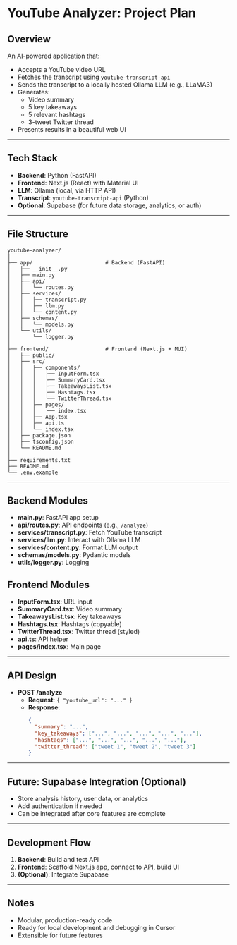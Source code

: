 # YouTube Analyzer: Project Plan

## Overview
An AI-powered application that:
- Accepts a YouTube video URL
- Fetches the transcript using `youtube-transcript-api`
- Sends the transcript to a locally hosted Ollama LLM (e.g., LLaMA3)
- Generates:
  - Video summary
  - 5 key takeaways
  - 5 relevant hashtags
  - 3-tweet Twitter thread
- Presents results in a beautiful web UI

---

## Tech Stack
- **Backend**: Python (FastAPI)
- **Frontend**: Next.js (React) with Material UI
- **LLM**: Ollama (local, via HTTP API)
- **Transcript**: `youtube-transcript-api` (Python)
- **Optional**: Supabase (for future data storage, analytics, or auth)

---

## File Structure

```
youtube-analyzer/
│
├── app/                       # Backend (FastAPI)
│   ├── __init__.py
│   ├── main.py
│   ├── api/
│   │   └── routes.py
│   ├── services/
│   │   ├── transcript.py
│   │   ├── llm.py
│   │   └── content.py
│   ├── schemas/
│   │   └── models.py
│   └── utils/
│       └── logger.py
│
├── frontend/                  # Frontend (Next.js + MUI)
│   ├── public/
│   ├── src/
│   │   ├── components/
│   │   │   ├── InputForm.tsx
│   │   │   ├── SummaryCard.tsx
│   │   │   ├── TakeawaysList.tsx
│   │   │   ├── Hashtags.tsx
│   │   │   └── TwitterThread.tsx
│   │   ├── pages/
│   │   │   └── index.tsx
│   │   ├── App.tsx
│   │   ├── api.ts
│   │   └── index.tsx
│   ├── package.json
│   ├── tsconfig.json
│   └── README.md
│
├── requirements.txt
├── README.md
└── .env.example
```

---

## Backend Modules
- **main.py**: FastAPI app setup
- **api/routes.py**: API endpoints (e.g., `/analyze`)
- **services/transcript.py**: Fetch YouTube transcript
- **services/llm.py**: Interact with Ollama LLM
- **services/content.py**: Format LLM output
- **schemas/models.py**: Pydantic models
- **utils/logger.py**: Logging

## Frontend Modules
- **InputForm.tsx**: URL input
- **SummaryCard.tsx**: Video summary
- **TakeawaysList.tsx**: Key takeaways
- **Hashtags.tsx**: Hashtags (copyable)
- **TwitterThread.tsx**: Twitter thread (styled)
- **api.ts**: API helper
- **pages/index.tsx**: Main page

---

## API Design
- **POST /analyze**
  - **Request**: `{ "youtube_url": "..." }`
  - **Response**:
    ```json
    {
      "summary": "...",
      "key_takeaways": ["...", "...", "...", "...", "..."],
      "hashtags": ["...", "...", "...", "...", "..."],
      "twitter_thread": ["tweet 1", "tweet 2", "tweet 3"]
    }
    ```

---

## Future: Supabase Integration (Optional)
- Store analysis history, user data, or analytics
- Add authentication if needed
- Can be integrated after core features are complete

---

## Development Flow
1. **Backend**: Build and test API
2. **Frontend**: Scaffold Next.js app, connect to API, build UI
3. **(Optional)**: Integrate Supabase

---

## Notes
- Modular, production-ready code
- Ready for local development and debugging in Cursor
- Extensible for future features 